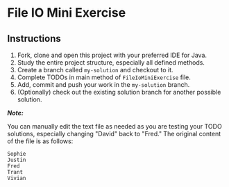 # File IO Mini Exercise

## Instructions

1. Fork, clone and open this project with your preferred IDE for Java.
1. Study the entire project structure, especially all defined methods.
1. Create a branch called ```my-solution``` and checkout to it.
1. Complete TODOs in main method of ```FileIoMiniExercise``` file.
1. Add, commit and push your work in the ```my-solution``` branch.
1. (Optionally) check out the existing solution branch for another possible solution.


***Note:*** 

You can manually edit the text file as needed as you are testing your TODO solutions, especially changing "David" back to "Fred." The original content of the file is as follows:

```$xslt
Sophie
Justin
Fred
Trant
Vivian
``` 